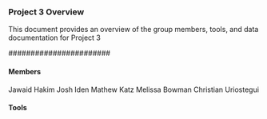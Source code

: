 ### Project 3 Overview

This document provides an overview of the group members, tools, and data documentation for Project 3

#######################

#### Members

Jawaid Hakim
Josh Iden
Mathew Katz
Melissa Bowman
Christian Uriostegui

#### Tools
